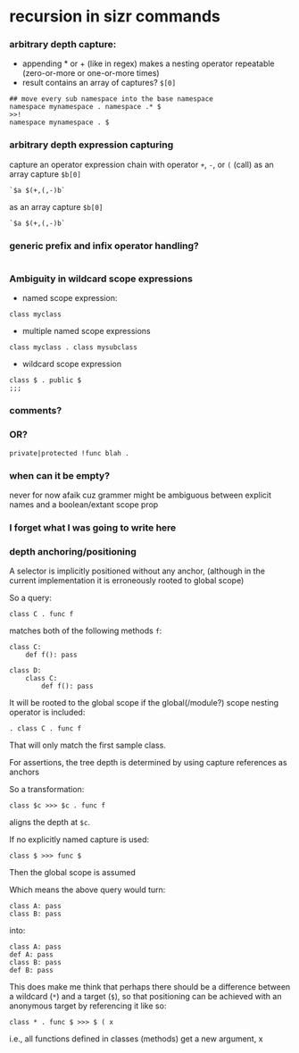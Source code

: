 # recursion in sizr commands

### arbitrary depth capture:

- appending \* or + (like in regex) makes a nesting operator repeatable (zero-or-more or one-or-more times)
- result contains an array of captures? `$[0]`

```sizr
## move every sub namespace into the base namespace
namespace mynamespace . namespace .* $
>>!
namespace mynamespace . $
```

### arbitrary depth expression capturing

capture an operator expression chain with operator `+`, `-`, or `(` (call)
as an array capture `$b[0]`

```sizr
`$a $(+,(,-)b`
```

as an array capture `$b[0]`
```sizr
`$a $(+,(,-)b`
```

### generic prefix and infix operator handling?


```sizr
```


### Ambiguity in wildcard scope expressions

- named scope expression:

```sizr
class myclass
```

- multiple named scope expressions

```sizr
class myclass . class mysubclass
```

- wildcard scope expression

```sizr
class $ . public $
;;;
```

### comments?

### OR?

```sizr
private|protected !func blah . 
```

### when can it be empty?

never for now afaik cuz grammer might be ambiguous between explicit names and a boolean/extant scope prop

### I forget what I was going to write here

### depth anchoring/positioning

A selector is implicitly positioned without any anchor,
(although in the current implementation it is erroneously rooted
to global scope)

So a query:

```sizr
class C . func f
```

matches both of the following methods `f`:

```python3
class C:
    def f(): pass

class D:
    class C:
        def f(): pass
```

It will be rooted to the global scope if the global(/module?)
scope nesting operator is included:

```sizr
. class C . func f
```

That will only match the first sample class.

For assertions, the tree depth is determined by using capture references as anchors

So a transformation:

```sizr
class $c >>> $c . func f
```

aligns the depth at `$c`.

If no explicitly named capture is used:

```sizr
class $ >>> func $
```

Then the global scope is assumed
<!--
I'm totally unsure about this one
-->

Which means the above query would turn:

```python3
class A: pass
class B: pass
```

into:

```python3
class A: pass
def A: pass
class B: pass
def B: pass
```

This does make me think that perhaps there should be a difference between a
wildcard (`*`) and a target (`$`), so that positioning can be achieved with
an anonymous target by referencing it like so:

```sizr
class * . func $ >>> $ ( x
```

i.e., all functions defined in classes (methods) get a new argument, x